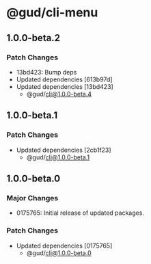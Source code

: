 # @gud/cli-menu

## 1.0.0-beta.2

### Patch Changes

- 13bd423: Bump deps
- Updated dependencies [613b97d]
- Updated dependencies [13bd423]
  - @gud/cli@1.0.0-beta.4

## 1.0.0-beta.1

### Patch Changes

- Updated dependencies [2cb1f23]
  - @gud/cli@1.0.0-beta.1

## 1.0.0-beta.0

### Major Changes

- 0175765: Initial release of updated packages.

### Patch Changes

- Updated dependencies [0175765]
  - @gud/cli@1.0.0-beta.0
